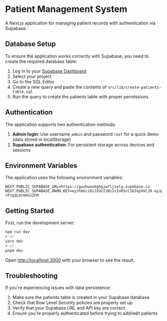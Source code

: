 # Patient Management System

A Next.js application for managing patient records with authentication via Supabase.

## Database Setup

To ensure the application works correctly with Supabase, you need to create the required database table:

1. Log in to your [Supabase Dashboard](https://app.supabase.com/)
2. Select your project
3. Go to the SQL Editor
4. Create a new query and paste the contents of `src/lib/create-patients-table.sql`
5. Run the query to create the patients table with proper permissions

## Authentication

The application supports two authentication methods:

1. **Admin login**: Use username `admin` and password `root` for a quick demo (data stored in localStorage)
2. **Supabase authentication**: For persistent storage across devices and sessions

## Environment Variables

The application uses the following environment variables:

```
NEXT_PUBLIC_SUPABASE_URL=https://guuhuookghgjwfljsolq.supabase.co
NEXT_PUBLIC_SUPABASE_ANON_KEY=eyJhbGciOiJIUzI1NiIsInR5cCI6IkpXVCJ9.eyJpc3MiOiJzdXBhYmFzZSIsInJlZiI6Imd1dWh1b29rZ2hnandmbGpzb2xxIiwicm9sZSI6ImFub24iLCJpYXQiOjE3NTM0NDI5NjksImV4cCI6MjA2OTAxODk2OX0.yd1XGuSydXY7rAZPvHMVLPPG0zD-rPJgqLmrmKGvZFM
```

## Getting Started

First, run the development server:

```bash
npm run dev
# or
yarn dev
# or
pnpm dev
```

Open [http://localhost:3000](http://localhost:3000) with your browser to see the result.

## Troubleshooting

If you're experiencing issues with data persistence:

1. Make sure the patients table is created in your Supabase database
2. Check that Row Level Security policies are properly set up
3. Verify that your Supabase URL and API key are correct
4. Ensure you're properly authenticated before trying to add/edit patients